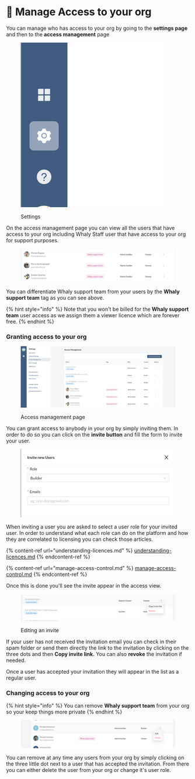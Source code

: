 # 🔑 Manage Access to your org

You can manage who has access to your org by going to the **settings page** and then to the **access management** page

<figure><img src="../.gitbook/assets/image (13).png" alt=""><figcaption><p>Settings</p></figcaption></figure>

On the access management page you can view all the users that have access to your org including Whaly Staff user that have access to your org for support purposes.



<figure><img src="../.gitbook/assets/image (16).png" alt=""><figcaption></figcaption></figure>

You can differentiate Whaly support team from your users by the **Whaly support team** tag as you can see above.&#x20;

{% hint style="info" %}
Note that you won't be billed for the **Whaly support team** user access as we assign them a viewer licence which are forever free.
{% endhint %}

### Granting access to your org

<figure><img src="../.gitbook/assets/image (8) (2).png" alt=""><figcaption><p>Access management page</p></figcaption></figure>

You can grant access to anybody in your org by simply inviting them. In order to do so you can click on the **invite button** and fill the form to invite your user.&#x20;

<figure><img src="../.gitbook/assets/image (6).png" alt=""><figcaption></figcaption></figure>

When inviting a user you are asked to select a user role for your invited user. In order to understand what each role can do on the platform and how they are correlated to licensing you can check those articles.

{% content-ref url="understanding-licences.md" %}
[understanding-licences.md](understanding-licences.md)
{% endcontent-ref %}

{% content-ref url="manage-access-control.md" %}
[manage-access-control.md](manage-access-control.md)
{% endcontent-ref %}

Once this is done you'll see the invite appear in the access view.&#x20;

<figure><img src="../.gitbook/assets/image (18).png" alt=""><figcaption><p>Editing an invite</p></figcaption></figure>

If your user has not received the invitation email you can check in their spam folder or send them directly the link to the invitation by clicking on the three dots and then **Copy invite link.** You can also **revoke** the invitation if needed.

Once a user has accepted your invitation they will appear in the list as a regular user.

### Changing access to your org

{% hint style="info" %}
You can remove **Whaly support team** from your org so your keep things more private
{% endhint %}

<figure><img src="../.gitbook/assets/image (11) (2).png" alt=""><figcaption></figcaption></figure>

You can remove at any time any users from your org by simply clicking on the three little dot next to a user that has accepted the invitation. From there you can either delete the user from your org or change it's user role.
